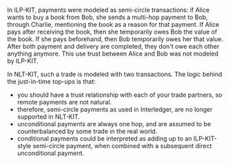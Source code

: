 In ILP-KIT, payments were modeled as semi-circle transactions: if Alice wants to buy a book from Bob, she sends a multi-hop payment to Bob, through Charlie, mentioning the book as a reason for that payment. If Alice pays after receiving the book, then she temporarily owes Bob the value of the book. If she pays  beforehand, then Bob temporarily owes her that value. After both payment and delivery are completed, they don't owe  each other anything anymore. This use trust between Alice and Bob was not modeled by ILP-KIT.

In NLT-KIT, such a trade is modeled with two transactions. The logic behind the just-in-time top-ups is that:
* you should have a trust relationship with each of your trade partners, so remote payments are not natural.
* therefore, semi-circle payments as used in Interledger, are no longer supported in NLT-KIT.
* unconditional payments are always one hop, and are assumed to be counterbalanced by some trade in the real world.
* conditional payments could be interpreted as adding up to an ILP-KIT-style semi-circle payment, when combined with a subsequent direct unconditional payment.
